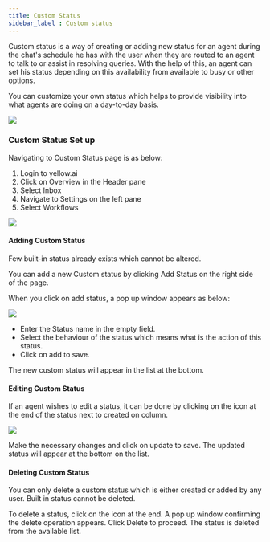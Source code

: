 ```yaml
---
title: Custom Status
sidebar_label : Custom status
---
```


Custom status is a way of creating or adding new status for an agent during the chat's schedule he has with the user when they are routed to an agent to talk to or assist in resolving queries. With the help of this, an agent can set his status depending on this availability from available to busy or other options.


You can customize your own status which helps to provide visibility into what agents are doing on a day-to-day basis.


![](https://i.imgur.com/9AaahlV.png)


### Custom Status Set up

Navigating to Custom Status page is as below:

1. Login to yellow.ai
2. Click on Overview in the Header pane
3. Select Inbox
4. Navigate to Settings on the left pane
5. Select Workflows


![](https://i.imgur.com/EmwIjOy.png)


#### Adding Custom Status


Few built-in status already exists which cannot be altered.

You can add a new Custom status by clicking Add Status on the right side of the page.

When you click on add status, a pop up window appears as below:

![](https://i.imgur.com/fS8qFEX.png)

- Enter the Status name in the empty field.
- Select the behaviour of the status which means what is the action of this status.
- Click on add to save.

The new custom status will appear in the list at the bottom.


#### Editing Custom Status

If an agent wishes to edit a status, it can be done by clicking on the icon at the end of the status next to created on column.

![](https://i.imgur.com/JX1uSlC.png)

Make the necessary changes and click on update to save. The updated status will appear at the bottom on the list.


#### Deleting Custom Status

You can only delete a custom status which is either created or added by any user. Built in status cannot be deleted.

To delete a status, click on the icon at the end. A pop up window confirming the delete operation appears. Click Delete to proceed. The status is deleted from the available list.